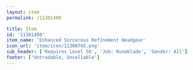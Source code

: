 ```yaml
---
layout: item
permalink: /11301400

title: Item
id: '11301400'
item_name: 'Enhanced Sorcerous Refinement Headgear'
icon_url: 'item/icon/11300745.png'
sub_header: ['Requires Level 50', 'Job: Runeblade', 'Gender: All']
footer: ['Untradable, Unsellable']
---
```


